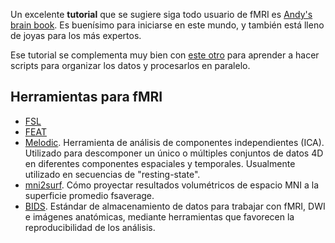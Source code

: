
Un excelente **tutorial** que se sugiere siga todo usuario de fMRI es [Andy's brain book](https://andysbrainbook.readthedocs.io/en/latest/index.html). Es buenísimo para iniciarse en este mundo, y también está lleno de joyas para los más expertos.

Ese tutorial se complementa muy bien con [este otro](http://fsl.fmrib.ox.ac.uk/fslcourse/lectures/scripting/) para aprender a hacer scripts para organizar los datos y procesarlos en paralelo.

## Herramientas para fMRI

+ [FSL](./FSL)
+ [FEAT](./FEAT)
+ [Melodic](./FSL:-Melodic). Herramienta de análisis de componentes independientes (ICA). Utilizado para descomponer un único o múltiples conjuntos de datos 4D en diferentes componentes espaciales y temporales. Usualmente utilizado en secuencias de "resting-state".
+ [mni2surf](./FSL:-project-to-fsaverage). Cómo proyectar resultados volumétricos de espacio MNI a la superficie promedio fsaverage.
+ [BIDS](./BIDS). Estándar de almacenamiento de datos para trabajar con fMRI, DWI e imágenes anatómicas, mediante herramientas que favorecen la reproducibilidad de los análisis.
